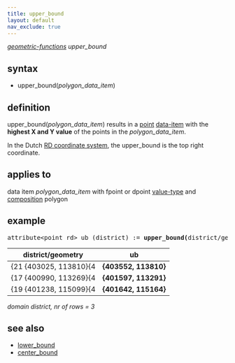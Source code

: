 ```yaml
---
title: upper_bound
layout: default
nav_exclude: true
---
```

*[geometric-functions](geometric-functions) upper_bound*

## syntax

- upper_bound(*polygon_data_item*)

## definition

upper_bound(*polygon_data_item*) results in a [point](point) [data-item](data-item) with the **highest X and Y value** of the points in the *polygon_data_item*.

In the Dutch [RD coordinate system](https://nl.wikipedia.org/wiki/Rijksdriehoekscoördinaten), the upper_bound is the top right coordinate.

## applies to

data item *polygon_data_item* with fpoint or dpoint [value-type](value-type) and [composition](composition) polygon

## example

<pre>
attribute&lt;point_rd&gt; ub (district) := <B>upper_bound(</B>district/geometry<B>)</B>;
</pre>

| district/geometry      | **ub**               |
|------------------------|----------------------|
| {21 {403025, 113810}{4 | **{403552, 113810}** |
| {17 {400990, 113269}{4 | **{401597, 113291}** |
| {19 {401238, 115099}{4 | **{401642, 115164}** |

*domain district, nr of rows = 3*

## see also

- [lower_bound](lower_bound)
- [center_bound](center_bound)